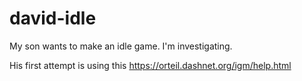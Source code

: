 # david-idle
My son wants to make an idle game. I'm investigating.

His first attempt is using this https://orteil.dashnet.org/igm/help.html
